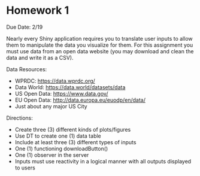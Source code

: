 # Homework 1

Due Date: 2/19

Nearly every Shiny application requires you to translate user inputs to allow them to manipulate the data you visualize for them. For this assignment you must use data from an open data website (you may download and clean the data and write it as a CSV).

Data Resources:
* WPRDC: https://data.wprdc.org/
* Data World: https://data.world/datasets/data
* US Open Data: https://www.data.gov/
*	EU Open Data: http://data.europa.eu/euodp/en/data/
*	Just about any major US City

Directions: 
* Create three (3) different kinds of plots/figures 
* Use DT to create one (1) data table
* Include at least three (3) different types of inputs
* One (1) functioning downloadButton() 
* One (1) observer in the server
* Inputs must use reactivity in a logical manner with all outputs displayed to users
